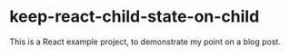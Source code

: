 # keep-react-child-state-on-child
This is a React example project, to demonstrate my point on a blog post.  
